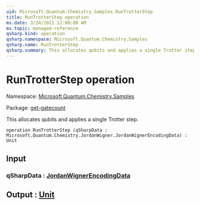 ```yaml
---
uid: Microsoft.Quantum.Chemistry.Samples.RunTrotterStep
title: RunTrotterStep operation
ms.date: 3/24/2021 12:00:00 AM
ms.topic: managed-reference
qsharp.kind: operation
qsharp.namespace: Microsoft.Quantum.Chemistry.Samples
qsharp.name: RunTrotterStep
qsharp.summary: This allocates qubits and applies a single Trotter step.
---
```


# RunTrotterStep operation

Namespace: [Microsoft.Quantum.Chemistry.Samples](xref:Microsoft.Quantum.Chemistry.Samples)

Package: [get-gatecount](https://nuget.org/packages/get-gatecount)


This allocates qubits and applies a single Trotter step.

```qsharp
operation RunTrotterStep (qSharpData : Microsoft.Quantum.Chemistry.JordanWigner.JordanWignerEncodingData) : Unit
```


## Input

### qSharpData : [JordanWignerEncodingData](xref:Microsoft.Quantum.Chemistry.JordanWigner.JordanWignerEncodingData)





## Output : [Unit](xref:microsoft.quantum.lang-ref.unit)


